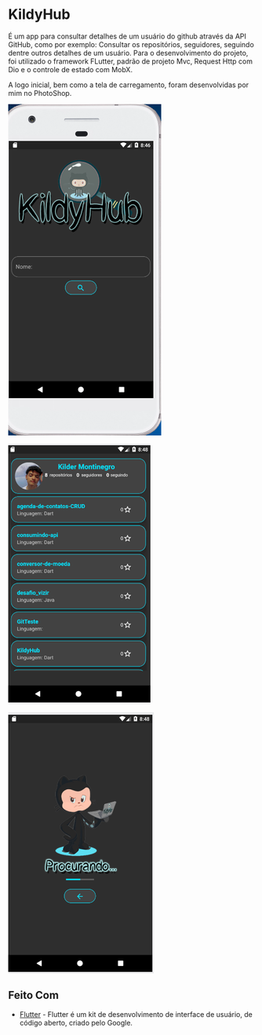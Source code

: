 # KildyHub

É um app para consultar detalhes de um usuário do github através da API GitHub, como por exemplo: Consultar  os repositórios, seguidores, seguindo dentre outros detalhes de um usuário. Para o desenvolvimento do projeto, foi utilizado o framework FLutter, padrão de projeto Mvc, Request Http com Dio e o controle de estado com MobX.

A logo inicial, bem como a tela de carregamento, foram desenvolvidas por mim no PhotoShop.


![img](https://github.com/Kilder-M/KildyHub/blob/main/assets/imagens/home.PNG)

![img](https://github.com/Kilder-M/KildyHub/blob/main/assets/imagens/lista.PNG)

![img](https://github.com/Kilder-M/KildyHub/blob/main/assets/imagens/loading.PNG)



## Feito Com

* [Flutter](https://flutter.dev/) - Flutter é um kit de desenvolvimento de interface de usuário, de código aberto, criado pelo Google.
